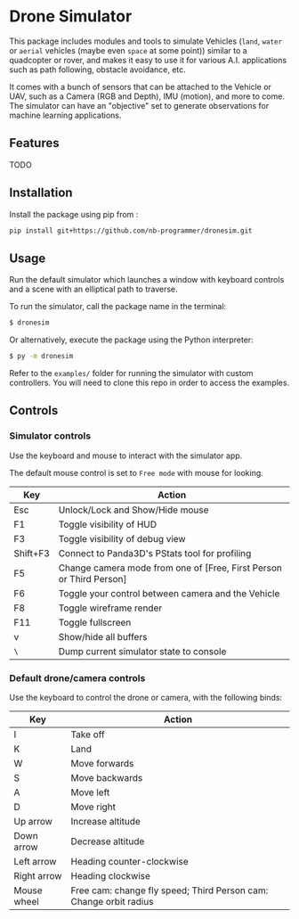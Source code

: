 # Drone Simulator

This package includes modules and tools to simulate Vehicles (`land`, `water` or `aerial` vehicles (maybe even `space` at some point)) similar to a quadcopter or rover, and makes it easy to use it for various A.I. applications such as path following, obstacle avoidance, etc.

It comes with a bunch of sensors that can be attached to the Vehicle or UAV, such as a Camera (RGB and Depth), IMU (motion), and more to come.
The simulator can have an "objective" set to generate observations for machine learning applications.

## Features
TODO

## Installation

Install the package using pip from :

```bash
pip install git+https://github.com/nb-programmer/dronesim.git
```

## Usage

Run the default simulator which launches a window with keyboard controls and a scene with an elliptical path to traverse.

To run the simulator, call the package name in the terminal:

```bash
$ dronesim
```

Or alternatively, execute the package using the Python interpreter:

```bash
$ py -m dronesim
```

Refer to the `examples/` folder for running the simulator with custom controllers. You will need to clone this repo in order to access the examples.

## Controls

### Simulator controls

Use the keyboard and mouse to interact with the simulator app.

The default mouse control is set to `Free mode` with mouse for looking.

Key|Action
---|---
Esc|Unlock/Lock and Show/Hide mouse
F1|Toggle visibility of HUD
F3|Toggle visibility of debug view
Shift+F3|Connect to Panda3D's PStats tool for profiling
F5|Change camera mode from one of [Free, First Person or Third Person]
F6|Toggle your control between camera and the Vehicle
F8|Toggle wireframe render
F11|Toggle fullscreen
v|Show/hide all buffers
`\`|Dump current simulator state to console

### Default drone/camera controls

Use the keyboard to control the drone or camera, with the following binds:

Key|Action
---|---
I|Take off
K|Land
W|Move forwards
S|Move backwards
A|Move left
D|Move right
Up arrow|Increase altitude
Down arrow|Decrease altitude
Left arrow|Heading counter-clockwise
Right arrow|Heading clockwise
Mouse wheel|Free cam: change fly speed; Third Person cam: Change orbit radius
